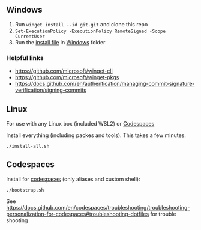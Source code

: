## Windows

1. Run `winget install --id git.git` and clone this repo
1. `Set-ExecutionPolicy -ExecutionPolicy RemoteSigned -Scope CurrentUser`
1. Run the [install file](windows/install.ps1) in [Windows](windows) folder

### Helpful links

- https://github.com/microsoft/winget-cli
- https://github.com/microsoft/winget-pkgs
- https://docs.github.com/en/authentication/managing-commit-signature-verification/signing-commits

## Linux

For use with any Linux box (included WSL2)  or [Codespaces](https://docs.github.com/en/codespaces/customizing-your-codespace/personalizing-codespaces-for-your-account)

Install everything (including packes and tools).  This takes a few minutes.

`./install-all.sh`

## Codespaces 

Install for [codespaces](https://docs.github.com/en/codespaces/customizing-your-codespace/personalizing-github-codespaces-for-your-account#dotfiles) (only aliases and custom shell):

```
./bootstrap.sh
```

See https://docs.github.com/en/codespaces/troubleshooting/troubleshooting-personalization-for-codespaces#troubleshooting-dotfiles for trouble shooting